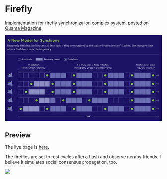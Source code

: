 # Firefly

Implementation for firefly synchronization complex system, posted on [Quanta Magazine](https://www.quantamagazine.org/how-do-fireflies-flash-in-sync-studies-suggest-a-new-answer-20220920/).

![](./images/1d50dfd791fe51d3.png)

## Preview

The live page is [here](https://KHN190.github.io/Firefly).

The fireflies are set to rest cycles after a flash and observe neraby friends. I believe it simulates social consensus propagation, too.

![](./images/firefly.gif)